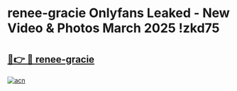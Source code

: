 # renee-gracie Onlyfans Leaked - New Video & Photos March 2025 !zkd75

# <h2><a href="https://6l4jt9.iuczelnia.edu.pl?title=renee-gracie&ref=zkd75">🔗👉 🔴 renee-gracie</a></h2>

[![acn](https://github.com/user-attachments/assets/0f9c940e-d8b0-45ae-aac7-cd30a18b3e1c)](https://6l4jt9.iuczelnia.edu.pl?title=renee-gracie&ref=zkd75)

